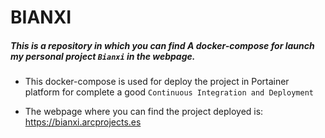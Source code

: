 # BIANXI

##### This is a repository in which you can find A docker-compose for launch my personal project `Bianxi` in the webpage.
- This docker-compose is used for deploy the project in Portainer platform for complete a good ```Continuous Integration and Deployment```

- The webpage where you can find the project deployed is: <a>https://bianxi.arcprojects.es</a>


